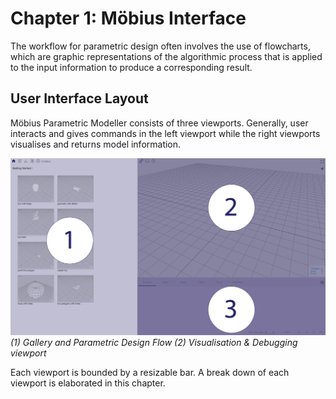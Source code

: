 # Chapter 1: Möbius Interface

The workflow for parametric design often involves the use of flowcharts, which are graphic representations of the algorithmic process that is applied to the input information to produce a corresponding result. 

## User Interface Layout

Möbius Parametric Modeller consists of three viewports.
Generally, user interacts and gives commands in the left viewport while the right viewports visualises and returns model information.

![Flowchart](./imgs/1.0.0-interface-layout-01.png)
*(1) Gallery and Parametric Design Flow (2) Visualisation & Debugging viewport*

Each viewport is bounded by a resizable bar. A break down of each viewport is elaborated in this chapter.